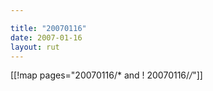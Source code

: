 ```yaml
---

title: "20070116"
date: 2007-01-16
layout: rut
---
```


[[!map pages="20070116/* and ! 20070116/*/*"]]
